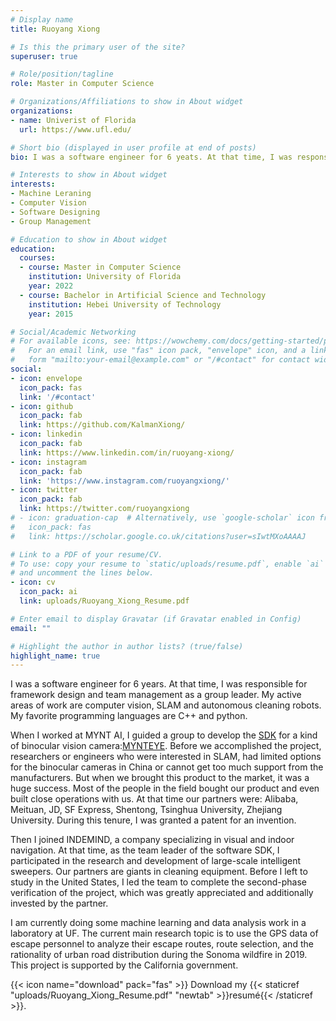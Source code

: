 ```yaml
---
# Display name
title: Ruoyang Xiong

# Is this the primary user of the site?
superuser: true

# Role/position/tagline
role: Master in Computer Science

# Organizations/Affiliations to show in About widget
organizations:
- name: Univerist of Florida
  url: https://www.ufl.edu/

# Short bio (displayed in user profile at end of posts)
bio: I was a software engineer for 6 yeats. At that time, I was responsible for framework design and team management as a group leader. My active areas of work are computer vision, SLAM and autonomous cleaning robots. My favorite programming languages ​​are C++ and python. I am currently doing some machine learning and data analysis work in a laboratory at UF.

# Interests to show in About widget
interests:
- Machine Leraning
- Computer Vision
- Software Designing
- Group Management

# Education to show in About widget
education:
  courses:
  - course: Master in Computer Science
    institution: University of Florida
    year: 2022
  - course: Bachelor in Artificial Science and Technology
    institution: Hebei University of Technology
    year: 2015

# Social/Academic Networking
# For available icons, see: https://wowchemy.com/docs/getting-started/page-builder/#icons
#   For an email link, use "fas" icon pack, "envelope" icon, and a link in the
#   form "mailto:your-email@example.com" or "/#contact" for contact widget.
social:
- icon: envelope
  icon_pack: fas
  link: '/#contact'
- icon: github
  icon_pack: fab
  link: https://github.com/KalmanXiong/
- icon: linkedin
  icon_pack: fab
  link: https://www.linkedin.com/in/ruoyang-xiong/
- icon: instagram
  icon_pack: fab
  link: 'https://www.instagram.com/ruoyangxiong/'
- icon: twitter
  icon_pack: fab
  link: https://twitter.com/ruoyangxiong
# - icon: graduation-cap  # Alternatively, use `google-scholar` icon from `ai` icon pack
#   icon_pack: fas
#   link: https://scholar.google.co.uk/citations?user=sIwtMXoAAAAJ

# Link to a PDF of your resume/CV.
# To use: copy your resume to `static/uploads/resume.pdf`, enable `ai` icons in `params.toml`, 
# and uncomment the lines below.
- icon: cv
  icon_pack: ai
  link: uploads/Ruoyang_Xiong_Resume.pdf

# Enter email to display Gravatar (if Gravatar enabled in Config)
email: ""

# Highlight the author in author lists? (true/false)
highlight_name: true
---
```


I was a software engineer for 6 years. At that time, I was responsible for framework design and team management as a group leader. My active areas of work are computer vision, SLAM and autonomous cleaning robots. My favorite programming languages ​​are C++ and python. 

When I worked at MYNT AI, I guided a group to develop the [SDK](https://github.com/slightech/MYNT-EYE-S-SDK) for a kind of binocular vision camera:[MYNTEYE](https://www.mynteye.com/products/mynt-eye-stereo-camera). Before we accomplished the project, researchers or engineers who were interested in SLAM, had limited options for the binocular cameras in China or cannot get too much support from the manufacturers. But when we brought this product to the market, it was a huge success. Most of the people in the field bought our product and even built close operations with us. At that time our partners were: Alibaba, Meituan, JD, SF Express, Shentong, Tsinghua University, Zhejiang University. During this tenure, I was granted a patent for an invention.

Then I joined INDEMIND, a company specializing in visual and indoor navigation. At that time, as the team leader of the software SDK, I participated in the research and development of large-scale intelligent sweepers. Our partners are giants in cleaning equipment. Before I left to study in the United States, I led the team to complete the second-phase verification of the project, which was greatly appreciated and additionally invested by the partner.

I am currently doing some machine learning and data analysis work in a laboratory at UF. The current main research topic is to use the GPS data of escape personnel to analyze their escape routes, route selection, and the rationality of urban road distribution during the Sonoma wildfire in 2019. This project is supported by the California government.

{{< icon name="download" pack="fas" >}} Download my {{< staticref "uploads/Ruoyang_Xiong_Resume.pdf" "newtab" >}}resumé{{< /staticref >}}.
